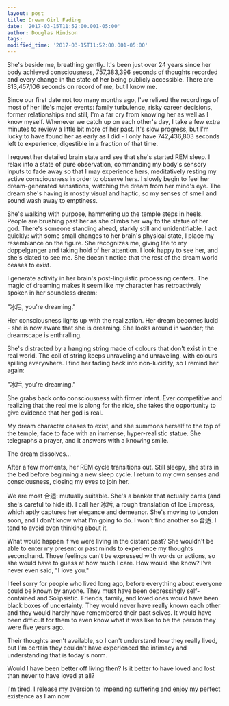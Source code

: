 ```yaml
---
layout: post
title: Dream Girl Fading
date: '2017-03-15T11:52:00.001-05:00'
author: Douglas Hindson
tags: 
modified_time: '2017-03-15T11:52:00.001-05:00'
---
```


She's beside me, breathing gently. It's been just over 24 years since her body achieved consciousness, 757,383,396 seconds of thoughts recorded and every change in the state of her being publicly accessible. There are 813,457,106 seconds on record of me, but I know me.

Since our first date not too many months ago, I've relived the recordings of most of her life's major events: family turbulence, risky career decisions, former relationships and still, I'm a far cry from knowing her as well as I know myself. Whenever we catch up on each other's day, I take a few extra minutes to review a little bit more of her past. It's slow progress, but I'm lucky to have found her as early as I did - I only have 742,436,803 seconds left to experience, digestible in a fraction of that time.

I request her detailed brain state and see that she's started REM sleep. I relax into a state of pure observation, commanding my body's sensory inputs to fade away so that I may experience hers, meditatively resting my active consciousness in order to observe hers. I slowly begin to feel her dream-generated sensations, watching the dream from her mind's eye. The dream she's having is mostly visual and haptic, so my senses of smell and sound wash away to emptiness.

She's walking with purpose, hammering up the temple steps in heels. People are brushing past her as she climbs her way to the statue of her god. There's someone standing ahead, starkly still and unidentifiable. I act quickly: with some small changes to her brain's physical state, I place my resemblance on the figure. She recognizes me, giving life to my doppelganger and taking hold of her attention. I look happy to see her, and she's elated to see me. She doesn't notice that the rest of the dream world ceases to exist.

I generate activity in her brain's post-linguistic processing centers. The magic of dreaming makes it seem like my character has retroactively spoken in her soundless dream:

"冰后, you're dreaming."

Her consciousness lights up with the realization. Her dream becomes lucid - she is now aware that she is dreaming. She looks around in wonder; the dreamscape is enthralling. 

She's distracted by a hanging string made of colours that don't exist in the real world. The coil of string keeps unraveling and unraveling, with colours spilling everywhere. I find her fading back into non-lucidity, so I remind her again:

"冰后, you're dreaming."

She grabs back onto consciousness with firmer intent. Ever competitive and realizing that the real me is along for the ride, she takes the opportunity to give evidence that her god is real. 

My dream character ceases to exist, and she summons herself to the top of the temple, face to face with an immense, hyper-realistic statue. She telegraphs a prayer, and it answers with a knowing smile. 

The dream dissolves... 

After a few moments, her REM cycle transitions out. Still sleepy, she stirs in the bed before beginning a new sleep cycle. I return to my own senses and consciousness, closing my eyes to join her.

We are most 合适: mutually suitable. She's a banker that actually cares (and she's careful to hide it). I call her 冰后, a rough translation of Ice Empress, which aptly captures her elegance and demeanor. She's moving to London soon, and I don't know what I'm going to do. I won't find another so 合适. I tend to avoid even thinking about it.

What would happen if we were living in the distant past? She wouldn't be able to enter my present or past minds to experience my thoughts secondhand. Those feelings can't be expressed with words or actions, so she would have to guess at how much I care. How would she know? I've never even said, "I love you."

I feel sorry for people who lived long ago, before everything about everyone could be known by anyone. They must have been depressingly self-contained and Solipsistic. Friends, family, and loved ones would have been black boxes of uncertainty. They would never have really known each other and they would hardly have remembered their past selves. It would have been difficult for them to even know what it was like to be the person they were five years ago.

Their thoughts aren't available, so I can't understand how they really lived, but I'm certain they couldn't have experienced the intimacy and understanding that is today's norm.

Would I have been better off living then? Is it better to have loved and lost than never to have loved at all? 

I'm tired. I release my aversion to impending suffering and enjoy my perfect existence as I am now.
